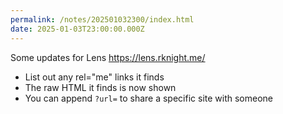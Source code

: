 ```yaml
---
permalink: /notes/202501032300/index.html
date: 2025-01-03T23:00:00.000Z
---
```


Some updates for Lens https://lens.rknight.me/

- List out any rel="me" links it finds
- The raw HTML it finds is now shown
- You can append `?url=` to share a specific site with someone